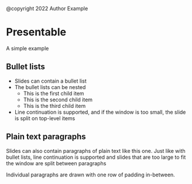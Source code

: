 @copyright 2022 Author Example

# Presentable

A simple example

## Bullet lists

- Slides can contain a bullet list
- The bullet lists can be nested
  - This is the first child item
  - This is the second child item
  - This is the third child item
- Line continuation is supported, 
  and if the window is too small,
  the slide is split on top-level 
  items

## Plain text paragraphs

Slides can also contain paragraphs
of plain text like this one. Just
like with bullet lists, line
continuation is supported and slides
that are too large to fit the window
are split between paragraphs

Individual paragraphs are drawn with
one row of padding in-between.